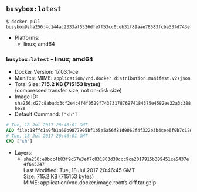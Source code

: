 ## `busybox:latest`

```console
$ docker pull busybox@sha256:4c144ac2333af5526dfe7f53cc0ceb31f89aae78583fcba33fd743ef95fc9e3d
```

-	Platforms:
	-	linux; amd64

### `busybox:latest` - linux; amd64

-	Docker Version: 17.03.1-ce
-	Manifest MIME: `application/vnd.docker.distribution.manifest.v2+json`
-	Total Size: **715.2 KB (715153 bytes)**  
	(compressed transfer size, not on-disk size)
-	Image ID: `sha256:d27c8abadd3df2e4c4f4f0529f7437317876974184375e4582ee32a3c388b62e`
-	Default Command: `["sh"]`

```dockerfile
# Tue, 18 Jul 2017 20:46:01 GMT
ADD file:18ffc1a9fb1a60b9877905bf1b5e5a56f81d9062f4f322e3b4cee6f9b7c12d89 in / 
# Tue, 18 Jul 2017 20:46:01 GMT
CMD ["sh"]
```

-	Layers:
	-	`sha256:e8bcc4b83f9c57e3ef7c831803d30ccc9ca2017915b309451ce5437e4f6a5247`  
		Last Modified: Tue, 18 Jul 2017 20:46:45 GMT  
		Size: 715.2 KB (715153 bytes)  
		MIME: application/vnd.docker.image.rootfs.diff.tar.gzip
